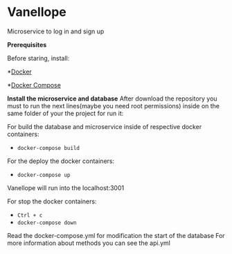 # Vanellope

Microservice to log in and sign up

**Prerequisites**

Before staring, install:

*[Docker](https://docs.docker.com/install/)

*[Docker Compose](https://docs.docker.com/compose/install/)


**Install the microservice and database**
After download the repository you must to run the next lines(maybe you need root permissions) inside on the same folder of your the project for run it:

For build the database and microservice inside of respective docker containers:
* ```docker-compose build```

For the deploy the docker containers:

* ```docker-compose up```

Vanellope will run into the localhost:3001

For stop the docker containers:

* ```Ctrl + c```
* ```docker-compose down```

Read the docker-compose.yml for modification the start of the database
For more information about methods you can see the api.yml
